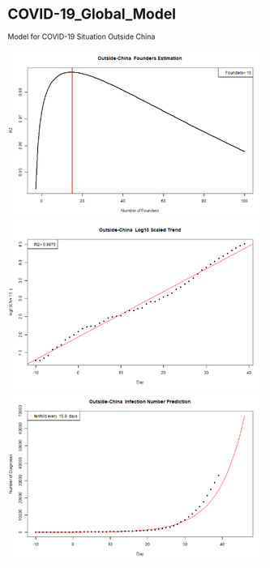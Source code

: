 # COVID-19_Global_Model
Model for COVID-19 Situation Outside China

![](FoundersEstimation.png)
![](Log10Trend.png)
![](InfectionPrediction.png)
